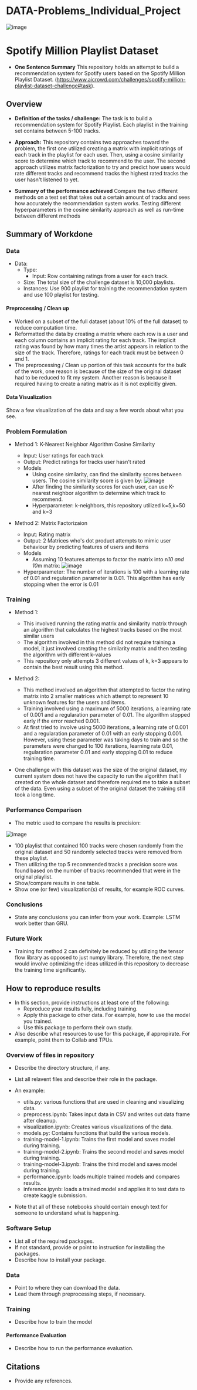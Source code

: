 # DATA-Problems_Individual_Project

![image](https://user-images.githubusercontent.com/98187543/226465520-2d0820b4-ed17-44d7-afaa-5fccf149c778.png)

# Spotify Million Playlist Dataset

* **One Sentence Summary** This repository holds an attempt to build a recommendation system for Spotify users based on the Spotify Million Playlist Dataset. (https://www.aicrowd.com/challenges/spotify-million-playlist-dataset-challenge#task). 

## Overview

  * **Definition of the tasks / challenge:** The task is to build a recommendation system for Spotify Playlist. Each playlist in the training set contains between 5-100 tracks.
  * **Approach:** This repository contains two approaches toward the problem, the first one utilized creating a matrix with implicit ratings of each track in the playlist for each user. Then, using a cosine similarity score to determine which track to recommend to the user. The second approach utilizes matrix factorization to try and predict how users would rate different tracks and recommend tracks the highest rated tracks the user hasn't listened to yet.
  
  * **Summary of the performance achieved** Compare the two different methods on a test set that takes out a certain amount of tracks and sees how accurately the recommendation system works. Testing different hyperparameters in the cosine similarity approach as well as run-time between different methods

## Summary of Workdone

### Data

* Data:
  * Type:
    * Input: Row containing ratings from a user for each track.
  * Size: The total size of the challenge dataset is 10,000 playlists. 
  * Instances: Use 900 playlist for training the recommendation system and use 100 playlist for testing.

#### Preprocessing / Clean up

* Worked on a subset of the full dataset (about 10% of the full dataset) to reduce computation time.
* Reformatted the data by creating a matrix where each row is a user and each column contains an implicit rating for each track. The implicit rating was found by how many times the artist appears in relation to the size of the track. Therefore, ratings for each track must be between 0 and 1.
* The preprocessing / Clean up portion of this task accounts for the bulk of the work, one reason is because of the size of the original dataset had to be reduced to fit my system. Another reason is because it required having to create a rating matrix as it is not explicitly given.

#### Data Visualization

Show a few visualization of the data and say a few words about what you see.

### Problem Formulation

* Method 1: K-Nearest Neighbor Algorithm Cosine Similarity
  * Input: User ratings for each track
  * Output: Predict ratings for tracks user hasn't rated
  * Models
    * Using cosine similarity, can find the similarity scores between users. The cosine similarity score is given by:
![image](https://user-images.githubusercontent.com/98187543/228328679-baa2cabe-a8e6-4e2f-88e8-dc69f127ecb3.png)
    * After finding the similarity scores for each user, can use K-nearest neighbor algorithm to determine which track to recommend.
    * Hyperparameter: k-neighbors, this repository utilized k=5,k=50 and k=3

* Method 2: Matrix Factorizaion
  * Input: Rating matrix
  * Output: 2 Matrices who's dot product attempts to mimic user behaviour by predicting features of users and items
  * Models
    * Assuming 10 features attemps to factor the matrix into n*10 and 10*m matrix:
 ![image](https://user-images.githubusercontent.com/98187543/235410195-171efae9-e2d4-4b44-b4c7-0052f4c61c12.png)
   * Hyperparameter: The number of iterations is 100 with a learning rate of 0.01 and regularation parameter is 0.01. This algorithm has early stopping when the error is 0.01


### Training

* Method 1:
  * This involved running the rating matrix and similarity matrix through an algorithm that calculates the highest tracks based on the most similar users
  * The algorithm involved in this method did not require training a model, it just involved creating the similarity matrix and then testing the algorithm with different k-values
  * This repository only attempts 3 different values of k, k=3 appears to contain the best result using this method.
* Method 2:
  * This method involved an algorithm that attempted to factor the rating matrix into 2 smaller matrices which attempt to represent 10 unknown features for the users and items.
  * Training involved using a maximum of 5000 iterations, a learning rate of 0.001 and a regularation parameter of 0.01. The algorithm stopped early if the error reached 0.001.
  * At first tried to involve using 5000 iterations, a learning rate of 0.001 and a regularation parameter of 0.01 with an early stopping 0.001. However, using these parameter was taking days to train and so the parameters were changed to 100 iterations, learning rate 0.01, regularation parameter 0.01 and early stopping 0.01 to reduce training time.

* One challenge with this dataset was the size of the original dataset, my current system does not have the capacity to run the algorithm that I created on the whole dataset and therefore required me to take a subset of the data. Even using a subset of the original dataset the training still took a long time.

### Performance Comparison

* The metric used to compare the results is precision:

![image](https://user-images.githubusercontent.com/98187543/235411947-7eb0696c-d19e-4a02-bc3f-38185bb3eec8.png)

  * 100 playlist that contained 100 tracks were chosen randomly from the original dataset and 50 randomly selected tracks were removed from these playlist.
  * Then utilizing the top 5 recommended tracks a precision score was found based on the number of tracks recommended that were in the original playlist.
* Show/compare results in one table.
* Show one (or few) visualization(s) of results, for example ROC curves.

### Conclusions

* State any conclusions you can infer from your work. Example: LSTM work better than GRU.

### Future Work

* Training for method 2 can definitely be reduced by utilizing the tensor flow library as opposed to just numpy library. Therefore, the next step would involve optimizing the ideas utilized in this repository to decrease the training time significantly.

## How to reproduce results

* In this section, provide instructions at least one of the following:
   * Reproduce your results fully, including training.
   * Apply this package to other data. For example, how to use the model you trained.
   * Use this package to perform their own study.
* Also describe what resources to use for this package, if appropirate. For example, point them to Collab and TPUs.

### Overview of files in repository

* Describe the directory structure, if any.
* List all relavent files and describe their role in the package.
* An example:
  * utils.py: various functions that are used in cleaning and visualizing data.
  * preprocess.ipynb: Takes input data in CSV and writes out data frame after cleanup.
  * visualization.ipynb: Creates various visualizations of the data.
  * models.py: Contains functions that build the various models.
  * training-model-1.ipynb: Trains the first model and saves model during training.
  * training-model-2.ipynb: Trains the second model and saves model during training.
  * training-model-3.ipynb: Trains the third model and saves model during training.
  * performance.ipynb: loads multiple trained models and compares results.
  * inference.ipynb: loads a trained model and applies it to test data to create kaggle submission.

* Note that all of these notebooks should contain enough text for someone to understand what is happening.

### Software Setup
* List all of the required packages.
* If not standard, provide or point to instruction for installing the packages.
* Describe how to install your package.

### Data

* Point to where they can download the data.
* Lead them through preprocessing steps, if necessary.

### Training

* Describe how to train the model

#### Performance Evaluation

* Describe how to run the performance evaluation.


## Citations

* Provide any references.
